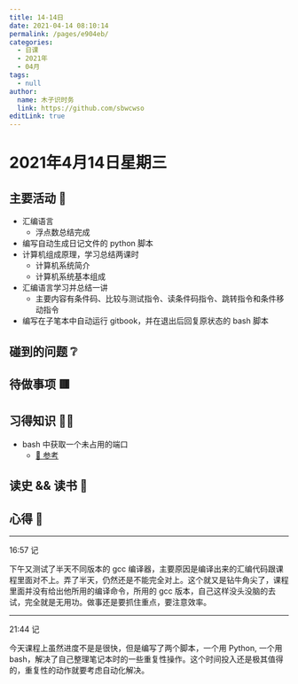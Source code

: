 ```yaml
---
title: 14-14日
date: 2021-04-14 08:10:14
permalink: /pages/e904eb/
categories: 
  - 日课
  - 2021年
  - 04月
tags: 
  - null
author: 
  name: 木子识时务
  link: https://github.com/sbwcwso
editLink: true
---
```

# 2021年4月14日星期三

## 主要活动 🏃

* 汇编语言
  * 浮点数总结完成
* 编写自动生成日记文件的 python 脚本
* 计算机组成原理，学习总结两课时
  * 计算机系统简介
  * 计算机系统基本组成
* 汇编语言学习并总结一讲
  * 主要内容有条件码、比较与测试指令、读条件码指令、跳转指令和条件移动指令
* 编写在子笔本中自动运行 gitbook，并在退出后回复原状态的 bash 脚本

## 碰到的问题 ❔

## 待做事项 🟥

## 习得知识 🧑‍💻

* bash 中获取一个未占用的端口
  * [🔗 参考](https://unix.stackexchange.com/a/423052)

## 读史 && 读书 📖

## 心得 🤔

---

16:57 记

下午又测试了半天不同版本的 gcc 编译器，主要原因是编译出来的汇编代码跟课程里面对不上。弄了半天，仍然还是不能完全对上。这个就又是钻牛角尖了，课程里面并没有给出他所用的编译命令，所用的 gcc 版本，自己这样没头没脑的去试，完全就是无用功。做事还是要抓住重点，要注意效率。

---

21:44 记

今天课程上虽然进度不是是很快，但是编写了两个脚本，一个用 Python, 一个用 bash，解决了自己整理笔记本时的一些重复性操作。这个时间投入还是极其值得的，重复性的动作就要考虑自动化解决。
